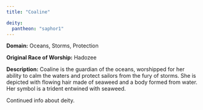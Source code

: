 ```yaml
---
title: "Coaline"

deity: 
  pantheon: "saphor1"
---
```


**Domain:** Oceans, Storms, Protection

**Original Race of Worship:** Hadozee

**Description:** Coaline is the guardian of the oceans, worshipped for her ability to calm the waters and protect sailors from the fury of storms. She is depicted with flowing hair made of seaweed and a body formed from water. Her symbol is a trident entwined with seaweed.

<!--more-->

<div class="todo">Continued info about deity.</div>